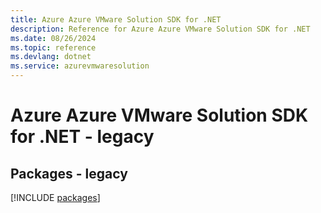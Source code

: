 ```yaml
---
title: Azure Azure VMware Solution SDK for .NET
description: Reference for Azure Azure VMware Solution SDK for .NET
ms.date: 08/26/2024
ms.topic: reference
ms.devlang: dotnet
ms.service: azurevmwaresolution
---
```

# Azure Azure VMware Solution SDK for .NET - legacy
## Packages - legacy
[!INCLUDE [packages](azure-vmware-solution-index.md)]